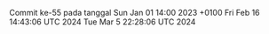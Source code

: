 Commit ke-55 pada tanggal Sun Jan 01 14:00 2023 +0100
Fri Feb 16 14:43:06 UTC 2024
Tue Mar  5 22:28:06 UTC 2024
